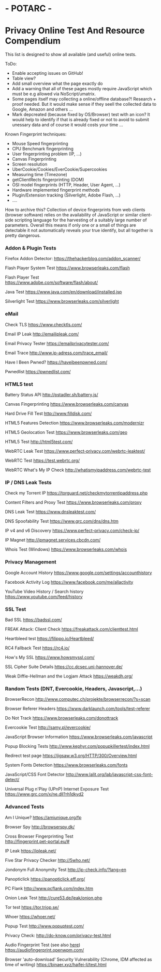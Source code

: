 # - POTARC -
# Privacy Online Test And Resource Compendium

This list is designed to show all available (and useful) online tests.

ToDo:
* Enable accepting issues on GitHub!
* Table view?
* Add small overview what the page exactly do
* Add a warning that all of these pages mostly require JavaScript which must be e.g allowed via NoScript/umatrix.
* Some pages itself may collecting a online/offline database?! Research + proof needed. But it would make sense if they seell the collected data to Google, Amazon and others ... 
* Mark depcreated (because fixed by OS/Browser) test with an icon? It would help to identify if that is already fixed or not to avoid to submit unessary data and of course it would costs your time ... 


Known Fingerprint techniques:
* Mouse Speed fingerprinting
* CPU Benchmark fingerprinting
* User fingerprinting problem (IP, ...)
* Canvas Fingerprinting
* Screen resolution
* UberCookie/Cookies/EverCookie/Supercookies
* Measuring time (Timezone)
* getClientRects fingerprinting (DOM)
* OSI model fingerprints (HTTP, Header, User Agent, ...)
* Hardware implemented fingerprint methods 
* Plugin/Extension tracking (Silverlight, Adobe Flash, ...)
* ....

How to archive this?
Collection of device fingerprints from web clients (browser software) relies on the availability of JavaScript or similar client-side scripting language for the harvesting of a suitably large number of parameters. Overall this means if only one or a small of things are detectable it not automatically reveals your true identify, but all together is pretty dangerous.



### Addon & Plugin Tests

Firefox Addon Detector:
https://thehackerblog.com/addon_scanner/

Flash Player System Test
https://www.browserleaks.com/flash

Flash Player Test	 
https://www.adobe.com/software/flash/about/

Java Test
https://www.java.com/en/download/installed.jsp

Silverlight Test
https://www.browserleaks.com/silverlight


### eMail

Check TLS
https://www.checktls.com/

Email IP Leak
http://emailipleak.com/

Email Privacy Tester
https://emailprivacytester.com/

Email Trace
http://www.ip-adress.com/trace_email/

Have I Been Pwned?
https://haveibeenpwned.com/

Pwnedlist
https://pwnedlist.com/


### HTML5 test

Battery Status API
http://pstadler.sh/battery.js/

Canvas Fingerprinting
https://www.browserleaks.com/canvas

Hard Drive Fill Test
http://www.filldisk.com/

HTML5 Features Detection
https://www.browserleaks.com/modernizr

HTML5 Geolocation Test
https://www.browserleaks.com/geo

HTML5 Test
http://html5test.com/

WebRTC Leak Test
https://www.perfect-privacy.com/webrtc-leaktest/

WebRTC Test
https://test.webrtc.org/

WebRTC What's My IP Check
http://whatismyipaddress.com/webrtc-test


### IP / DNS  Leak Tests

Check my Torrent IP
https://torguard.net/checkmytorrentipaddress.php

Content Filters and Proxy Test
https://www.browserleaks.com/proxy

DNS Leak Test
https://www.dnsleaktest.com/

DNS Spoofability Test
https://www.grc.com/dns/dns.htm

IP v4 and v6 Discovery
https://www.perfect-privacy.com/check-ip/

IP Magnet
http://ipmagnet.services.cbcdn.com/

Whois Test (Windows)
https://www.browserleaks.com/whois


### Privacy Management

Google Account History
https://www.google.com/settings/accounthistory

Facebook Activity Log
https://www.facebook.com/me/allactivity

YouTube Video History / Search history
https://www.youtube.com/feed/history


### SSL Test

Bad SSL
https://badssl.com/

FREAK Attack: Client Check
https://freakattack.com/clienttest.html

Heartbleed test	
https://filippo.io/Heartbleed/

RC4 Fallback Test
https://rc4.io/

How's My SSL
https://www.howsmyssl.com/

SSL Cipher Suite Details
https://cc.dcsec.uni-hannover.de/

Weak Diffie-Hellman and the Logjam Attack
https://weakdh.org/


### Random Tests (DNT, Evercookie, Headers, Javascript,...)

BrowserRecon
http://www.computec.ch/projekte/browserrecon/?s=scan

Browser Referer Headers
https://www.darklaunch.com/tools/test-referer

Do Not Track
https://www.browserleaks.com/donottrack 

Evercookie Test
http://samy.pl/evercookie/

JavaScript Browser Information
https://www.browserleaks.com/javascript

Popup Blocking Tests
http://www.kephyr.com/popupkillertest/index.html

Redirect test page
https://jigsaw.w3.org/HTTP/300/Overview.html

System Fonts Detection
https://www.browserleaks.com/fonts

JavaScript/CSS Font Detector
http://www.lalit.org/lab/javascript-css-font-detect/

Universal Plug n'Play (UPnP) Internet Exposure Test
https://www.grc.com/x/ne.dll?rh1dkyd2


### Advanced Tests

Am I Unique?
https://amiunique.org/fp

Browser Spy
http://browserspy.dk/

Cross Browser Fingerprinting Test	
http://fingerprint.pet-portal.eu/#

IP Leak
https://ipleak.net/

Five Star Privacy Checker
http://5who.net/

Jondonym Full Anonymity Test
http://ip-check.info/?lang=en

Panopticlick
https://panopticlick.eff.org/

PC Flank
http://www.pcflank.com/index.htm

Onion Leak Test
http://cure53.de/leak/onion.php

Tor test
https://tor.triop.se/

Whoer
https://whoer.net/

Popup Test
http://www.popuptest.com/

Privacy Check:
http://do-know.com/privacy-test.html

Audio Fingerprint Test (see also [here](https://github.com/Gitoffthelawn))
https://audiofingerprint.openwpm.com/

Browser 'auto-download' Security Vulnerability (Chrome, IDM affected as time of writing)
https://binaer.xyz/haifei-li/test.html
